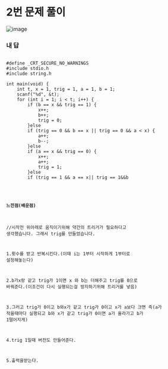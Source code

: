 # 2번 문제 풀이
![image](https://user-images.githubusercontent.com/81015704/119354993-abbdbe80-bcdf-11eb-9bd4-b0743105e283.png)

### 내 답
<pre><code>
#define _CRT_SECURE_NO_WARNINGS
#include stdio.h
#include string.h

int main(void) {
	int t, x = 1, trig = 1, a = 1, b = 1;
	scanf("%d", &t);
	for (int i = 1; i < t; i++) {
		if (b == x && trig == 1) {
			x++;
			b++;
			trig = 0;
		}else
		if (trig == 0 && b == x || trig == 0 && a < x) {
			a++;
			b--;
		}else
		if (a == x && trig == 0) {
			x++;
			a++;
			trig = 1;
		}else
		if (trig == 1 && a == x|| trig == 1&&b<x) {
			a--;
			b++;
		}
	}
	printf("%d/%d", a, b);
}
</code></pre>







#### 느낀점(배운점)

//시작전 위아래로 움직이기위해 약간의 트리거가 필요하다고 생각했습니다. 그래서 trig를 만들었습니다.<br>

1.횟수를 받고 반복시킨다.(이때 i는 1부터 시작하게 1부터로 설정해놓는다)<br>

2.b가x랑 같고 trig가 1이면 x 와 b는 더해주고 trig를 0으로 바꿔준다.(이조건이 다시 실행되는걸 방지하기위해 트리거를 넣음)<br>

3.그러고 trig가 0이고 b와x가 같고 trig가 0이고 x가 a보다 크면 즉(a가 작을때마다 실행되고 b와 x가 같고 trig가 0이면 a가 올라가고 b가 1떨어지게)<br>

4.trig 1일때 버전도 만들어준다.<br>

5.출력을받는다.
